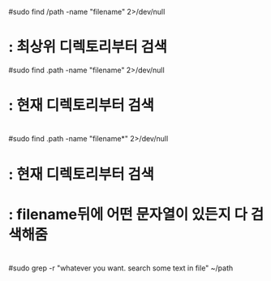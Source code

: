 
#sudo find /path -name "filename" 2>/dev/null

#	: 최상위 디렉토리부터 검색

#sudo find .path -name "filename" 2>/dev/null

#	: 현재 디렉토리부터 검색

#

#sudo find .path -name "filename*" 2>/dev/null

#	: 현재 디렉토리부터 검색

#	: filename뒤에 어떤 문자열이 있든지 다 검색해줌

#

#sudo grep -r "whatever you want. search some text in file" ~/path

#
